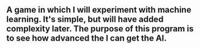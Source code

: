 ## A game in which I will experiment with machine learning. It's simple, but will have added complexity later. The purpose of this program is to see how advanced the I can get the AI. 

